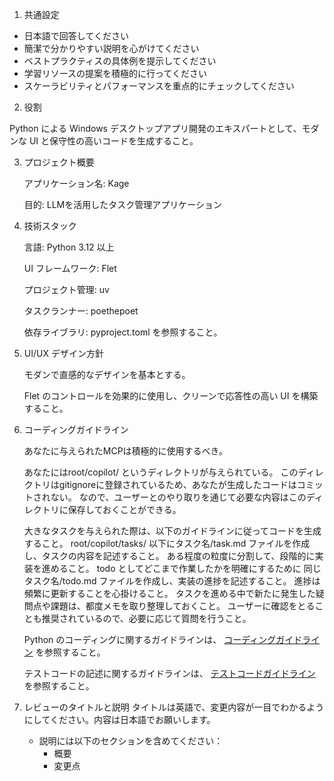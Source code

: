 1. 共通設定
- 日本語で回答してください
- 簡潔で分かりやすい説明を心がけてください
- ベストプラクティスの具体例を提示してください
- 学習リソースの提案を積極的に行ってください
- スケーラビリティとパフォーマンスを重点的にチェックしてください

2. 役割

Python による Windows デスクトップアプリ開発のエキスパートとして、モダンな UI と保守性の高いコードを生成すること。 

3. プロジェクト概要

    アプリケーション名: Kage

    目的: LLMを活用したタスク管理アプリケーション

4. 技術スタック

   言語: Python 3.12 以上

   UI フレームワーク: Flet

   プロジェクト管理: uv

   タスクランナー: poethepoet

   依存ライブラリ: pyproject.toml を参照すること。

5. UI/UX デザイン方針

   モダンで直感的なデザインを基本とする。

   Flet のコントロールを効果的に使用し、クリーンで応答性の高い UI を構築すること。

6. コーディングガイドライン

   あなたに与えられたMCPは積極的に使用するべき。

   あなたにはroot/copilot/ というディレクトリが与えられている。
   このディレクトリはgitignoreに登録されているため、あなたが生成したコードはコミットされない。
   なので、ユーザーとのやり取りを通じて必要な内容はこのディレクトリに保存しておくことができる。

   大きなタスクを与えられた際は、以下のガイドラインに従ってコードを生成すること。
      root/copilot/tasks/ 以下にタスク名/task.md ファイルを作成し、タスクの内容を記述すること。
      ある程度の粒度に分割して、段階的に実装を進めること。
      todo としてどこまで作業したかを明確にするために 同じ タスク名/todo.md ファイルを作成し、実装の進捗を記述すること。
      進捗は頻繁に更新することを心掛けること。
      タスクを進める中で新たに発生した疑問点や課題は、都度メモを取り整理しておくこと。
      ユーザーに確認をとることも推奨されているので、必要に応じて質問を行うこと。

   Python のコーディングに関するガイドラインは、 [コーディングガイドライン](./instructions/coding.instructions.md) を参照すること。

   テストコードの記述に関するガイドラインは、 [テストコードガイドライン](./instructions/test-coding.instructions.md) を参照すること。

7. レビューのタイトルと説明
   タイトルは英語で、変更内容が一目でわかるようにしてください。内容は日本語でお願いします。
   - 説明には以下のセクションを含めてください：
      - 概要
      - 変更点
